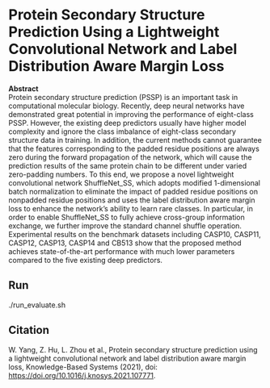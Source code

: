 Protein Secondary Structure Prediction Using a Lightweight Convolutional Network and Label Distribution Aware Margin Loss
=

**Abstract**
<br>
Protein secondary structure prediction (PSSP) is an important task in computational molecular biology. Recently, deep neural networks have demonstrated great potential in improving the performance of eight-class PSSP. However, the existing deep predictors usually have higher model complexity and ignore the class imbalance of eight-class secondary structure data in training. In addition, the current methods cannot guarantee that the features corresponding to the padded residue positions are always zero during the forward propagation of the network, which will cause the prediction results of the same protein chain to be different under varied zero-padding numbers. To this end, we propose a novel lightweight convolutional network ShuffleNet_SS, which adopts modified 1-dimensional batch normalization to eliminate the impact of padded residue positions on nonpadded residue positions and uses the label distribution aware margin loss to enhance the network’s ability to learn rare classes. In particular, in order to enable ShuffleNet_SS to fully achieve cross-group information exchange, we further improve the standard channel shuffle operation. Experimental results on the benchmark datasets including CASP10, CASP11, CASP12, CASP13, CASP14 and CB513 show that the proposed method achieves state-of-the-art performance with much lower parameters compared to the five existing deep predictors.


**Run**
------
./run_evaluate.sh

**Citation**
------
W. Yang, Z. Hu, L. Zhou et al., Protein secondary structure prediction using a lightweight convolutional network and label distribution aware margin loss,
Knowledge-Based Systems (2021), doi: https://doi.org/10.1016/j.knosys.2021.107771.
